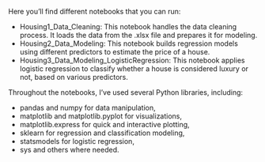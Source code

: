 Here you’ll find different notebooks that you can run:

- Housing1_Data_Cleaning: This notebook handles the data cleaning process. It loads the data from the .xlsx file and prepares it for modeling.
- Housing2_Data_Modeling: This notebook builds regression models using different predictors to estimate the price of a house.
- Housing3_Data_Modeling_LogisticRegression: This notebook applies logistic regression to classify whether a house is considered luxury or not, based on various predictors.

Throughout the notebooks, I’ve used several Python libraries, including:
- pandas and numpy for data manipulation,
- matplotlib and matplotlib.pyplot for visualizations,
- matplotlib.express for quick and interactive plotting,
- sklearn for regression and classification modeling,
- statsmodels for logistic regression,
- sys and others where needed.


